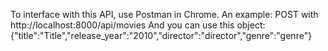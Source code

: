 To interface with this API, use Postman in Chrome.
An example:
  POST with http://localhost:8000/api/movies
  And you can use this object: 
  {"title":"Title","release_year":"2010","director":"director","genre":"genre"}
